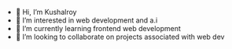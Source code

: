 - 👋 Hi, I’m Kushalroy
- 👀 I’m interested in web development and a.i 
- 🌱 I’m currently learning frontend web development 
- 💞️ I’m looking to collaborate on projects associated with web dev 



